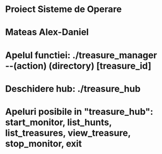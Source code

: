 # Proiect Sisteme de Operare
# Mateas Alex-Daniel
# Apelul functiei: ./treasure_manager --(action) (directory) [treasure_id] 
# Deschidere hub: ./treasure_hub
# Apeluri posibile in "treasure_hub": start_monitor, list_hunts, list_treasures, view_treasure, stop_monitor, exit